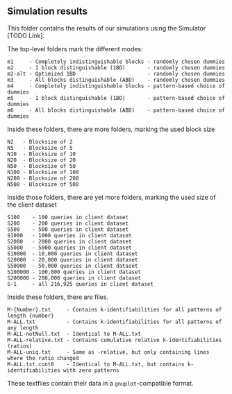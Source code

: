 ## Simulation results

This folder contains the results of our simulations using the Simulator [TODO Link].

The top-level folders mark the different modes:

```
m1     - Completely indistinguishable blocks - randomly chosen dummies
m2     - 1 block distinguishable (1BD)       - randomly chosen dummies
m2-alt - Optimized 1BD                       - randomly chosen dummies
m3     - All blocks distinguishable (ABD)    - randomly chosen dummies
m4     - Completely indistinguishable blocks - pattern-based choice of dummies
m5     - 1 block distinguishable (1BD)       - pattern-based choice of dummies
m6     - All blocks distinguishable (ABD)    - pattern-based choice of dummies
```

Inside these folders, there are more folders, marking the used block size

```
N2   - Blocksize of 2
N5   - Blocksize of 5
N10  - Blocksize of 10
N20  - Blocksize of 20
N50  - Blocksize of 50
N100 - Blocksize of 100
N200 - Blocksize of 200
N500 - Blocksize of 500
```

Inside those folders, there are yet more folders, marking the used size of the client dataset

```
S100    - 100 queries in client dataset
S200    - 200 queries in client dataset
S500    - 500 queries in client dataset
S1000   - 1000 queries in client dataset
S2000   - 2000 queries in client dataset
S5000   - 5000 queries in client dataset
S10000  - 10,000 queries in client dataset
S20000  - 20,000 queries in client dataset
S50000  - 50,000 queries in client dataset
S100000 - 100,000 queries in client dataset
S200000 - 200,000 queries in client dataset
S-1     - all 216,925 queries in client dataset
```

Inside these folders, there are files.

```
M-{Number}.txt     - Contains k-identifiabilities for all patterns of length {number}
M-ALL.txt          - Contains k-identifiabilities for all patterns of any length
M-ALL-notNull.txt  - Identical to M-ALL.txt
M-ALL-relative.txt - Contains cumulative relative k-identifiabilities (ratios)
M-ALL-uniq.txt     - Same as -relative, but only containing lines where the ratio changed
M-ALL.txt.cont0    - Identical to M-ALL.txt, but contains k-identifiabilities with zero patterns
```

These textfiles contain their data in a `gnuplot`-compatible format.
